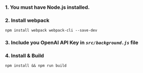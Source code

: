 ### 1. You must have Node.js installed.

### 2. Install webpack 
```
npm install webpack webpack-cli --save-dev
```

### 3. Include you OpenAI API Key in *`src/background.js`* file

### 4. Install & Build 
```
npm install && npm run build
```